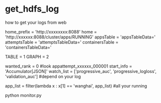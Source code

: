 # get_hdfs_log
how to get your logs from web

home_prefix = 'http://xxxxxxxx:8088'
home = 'http://xxxxxx:8088/cluster/apps/RUNNING'
appsTable = 'appsTableData='
attemptsTable = 'attemptsTableData='
containersTable = 'containersTableData='

TABLE = 1
GRAPH = 2

wanted_rank = 0     #look appattempt_xxxxxx_000001
start_info = 'Accumulator[JSON]'
watch_list = ['progressive_auc', 'progressive_logloss', 'validation_auc']    #depend on your log


app_list = filter(lambda x : x[1] == 'wanghai', app_list)               #all your running

python monitor.py
